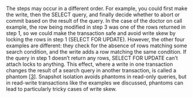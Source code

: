 The steps may occur in a different order. For example, you could first make the write, then the
SELECT query, and finally decide whether to abort or commit based on the result of the query. In the case of the doctor on call example, the row being modified in step 3 was one of the rows
returned in step 1, so we could make the transaction safe and avoid write skew by locking the rows
in step 1 (SELECT FOR UPDATE). However, the other four examples are different: they check for the
absence of rows matching some search condition, and the write adds a row matching the same
condition. If the query in step 1 doesn’t return any rows, SELECT FOR UPDATE can’t attach locks to
anything. This effect, where a write in one transaction changes the result of a search query in another
transaction, is called a phantom [[3](ch07.html#Eswaran1976uu)].
Snapshot isolation avoids phantoms in read-only queries, but in read-write transactions like the
examples we discussed, phantoms can lead to particularly tricky cases of write skew.